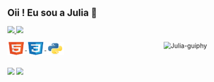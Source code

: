 ## Oii ! Eu sou a Julia 🥰

 <div>
  <a href="https://github.com/jugaspare">
  <img height="200em" src="https://github-readme-stats.vercel.app/api?username=jugaspare&show_icons=true&theme=synthwave&include_all_commits=true&count_private=true"/>
  <img height="100em" src="https://github-readme-stats.vercel.app/api/top-langs/?username=jugaspare&layout=compact&langs_count=7&theme=synthwave"/>
</div>
  
  <div style="display: inline_block"><br>
  <img align="center" alt="Rafa-HTML" height="30" width="40" src="https://raw.githubusercontent.com/devicons/devicon/master/icons/html5/html5-original.svg">
  <img align="center" alt="Rafa-CSS" height="30" width="40" src="https://raw.githubusercontent.com/devicons/devicon/master/icons/css3/css3-original.svg">
  <img align="center" alt="Rafa-Python" height="30" width="40" src="https://raw.githubusercontent.com/devicons/devicon/master/icons/python/python-original.svg">
  <img align="right" alt="Julia-guiphy" width="150" height="150" frameBorder="0" src="https://media.giphy.com/media/KmYNPgyKgX8N7CeOrw/giphy.gif">
</div>
  
  ##
  
  <div> 
  <a href="https://www.instagram.com/_jugaspare" target="_blank"><img src="https://img.shields.io/badge/-Instagram-%23E4405F?style=for-the-badge&logo=instagram&logoColor=white" target="_blank"></a>
  <a href="https://www.linkedin.com/in/julia-gomes-gaspare-52bb27218" target="_blank"><img src="https://img.shields.io/badge/-LinkedIn-%230077B5?style=for-the-badge&logo=linkedin&logoColor=white" target="_blank"></a> 
</div>

  
